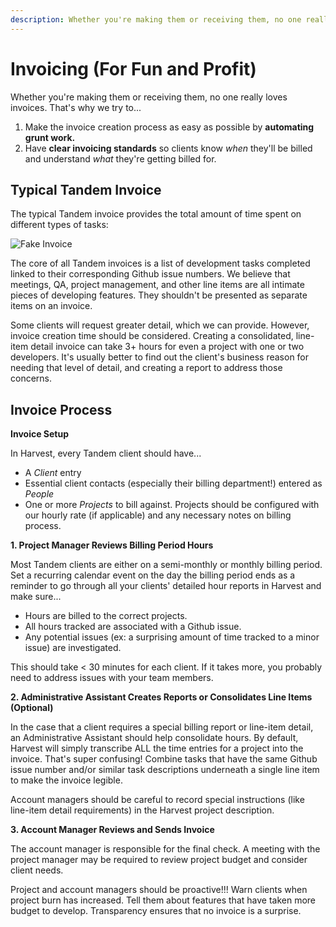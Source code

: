 ```yaml
---
description: Whether you're making them or receiving them, no one really loves invoices. That's why we try to...
---
```

Invoicing (For Fun and Profit)
==============================

Whether you're making them or receiving them, no one really loves invoices. That's why we try to...

1. Make the invoice creation process as easy as possible by **automating grunt work.**
2. Have **clear invoicing standards** so clients know *when* they'll be billed and understand *what* they're getting billed for.

Typical Tandem Invoice
----------------------

The typical Tandem invoice provides the total amount of time spent on different types of tasks:

![Fake Invoice](/images/fakeInvoice.png "Fake Invoice")

The core of all Tandem invoices is a list of development tasks completed linked to their corresponding Github issue numbers. We believe that meetings, QA, project management, and other line items are all intimate pieces of developing features. They shouldn't be presented as separate items on an invoice.

Some clients will request greater detail, which we can provide. However, invoice creation time should be considered. Creating a consolidated, line-item detail invoice can take 3+ hours for even a project with one or two developers. It's usually better to find out the client's business reason for needing that level of detail, and creating a report to address those concerns.

Invoice Process
---------------

**Invoice Setup**

 In Harvest, every Tandem client should have...

* A *Client* entry
* Essential client contacts (especially their billing department!) entered as *People*
* One or more *Projects* to bill against. Projects should be configured with our hourly rate (if applicable) and any necessary notes on billing process.


**1. Project Manager Reviews Billing Period Hours**

Most Tandem clients are either on a semi-monthly or monthly billing period. Set a recurring calendar event on the day the billing period ends as a reminder to go through all your clients' detailed hour reports in Harvest and make sure...

* Hours are billed to the correct projects.
* All hours tracked are associated with a Github issue.
* Any potential issues (ex: a surprising amount of time tracked to a minor issue) are investigated.

This should take < 30 minutes for each client. If it takes more, you probably need to address issues with your team members.

**2. Administrative Assistant Creates Reports or Consolidates Line Items (Optional)**

In the case that a client requires a special billing report or line-item detail, an Administrative Assistant should help consolidate hours. By default, Harvest will simply transcribe ALL the time entries for a project into the invoice. That's super confusing! Combine tasks that have the same Github issue number and/or similar task descriptions underneath a single line item to make the invoice legible.

Account managers should be careful to record special instructions (like line-item detail requirements) in the Harvest project description.

**3. Account Manager Reviews and Sends Invoice**

The account manager is responsible for the final check. A meeting with the project manager may be required to review project budget and consider client needs.

Project and account managers should be proactive!!! Warn clients when project burn has increased. Tell them about features that have taken more budget to develop. Transparency ensures that no invoice is a surprise.
